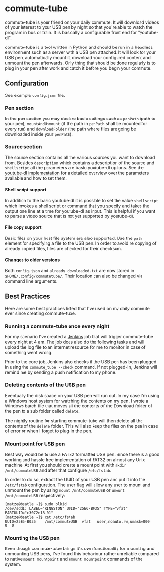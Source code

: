 commute-tube
============
commute-tube is your friend on your daily commute. It will download videos of your interest to your USB pen by night so that you're able to watch the program in bus or train. It is basically a configurable front end for "youtube-dl".

commute-tube is a tool written in Python and should be run in a headless environment such as a server with a USB pen attached. It will look for your USB pen, automatically mount it, download your configured content and unmount the pen afterwards. Only thing that should be done regularly is to plug in your pen after work and catch it before you begin your commute.


Configuration
-------------
See example `config.json` file.

### Pen section
In the pen section you may declare basic settings such as `penPath` (path to your pen), `mountAndUnmount` (if the path in `penPath` shall be mounted for every run) and `downloadFolder` (the path where files are going be downloaded inside your `penPath`).

### Source section
The source section contains all the various sources you want to download from.  Besides `description` which contains a description of the source and `shellscript` all the parameters are basic youtube-dl options. See the [youtube-dl implementation](https://github.com/rg3/youtube-dl/blob/master/youtube_dl/YoutubeDL.py) for a detailed overview over the parameters available and how to set them.

#### Shell script support
In addition to the basic youtube-dl it is possible to set the value `shellscript` which invokes a shell script or command that you specify and takes the output one line at a time for youtube-dl as input. This is helpful if you want to parse a video source that is not yet supported by youtube-dl.

#### File copy support
Basic files on your host file system are also supported. Use the `path` element for specifying a file to the USB pen. In order to avoid re copying of already copied files, files are checked for their checksum.

#### Changes to older versions
Both `config.json` and `already_downloaded.txt` are now stored in `$HOME/.config/commutetube/`. Their location can also be changed via command line arguments.

Best Practices
--------------
Here are some best practices listed that I've used on my daily commute ever since creating commute-tube.

### Running a commute-tube once every night ###
For my scenario I've created a [Jenkins](https://jenkins.io/) job that will trigger commute-tube every night at 4 am. The job does also do the following tasks and will upload the log file to an internet resource for me to monitor in case of something went wrong.

Prior to the core job, Jenkins also checks if the USB pen has been plugged in using the `commute_tube --check` command. If not plugged-in, Jenkins will remind me by sending a push notification to my phone.

### Deleting contents of the USB pen ###
Eventually the disk space on your USB pen will run out. In my case I'm using a Windows host system for watching the contents on my pen. I wrote a Windows batch file that moves all the contents of the Download folder of the pen to a sub folder called `delete`.

The nightly routine for starting commute-tube will then delete all the contents of the `delete` folder. This will also keep the files on the pen in case of error or when I forget to plug-in the pen.

### Mount point for USB pen ###
Best way would be to use a FAT32 formatted USB pen. Since there is a good working and hassle free implementation of FAT32 on almost any Unix machine. At first you should create a mount point with `mkdir /mnt/commuteUSB` and after that configure `/etc/fstab`.

In order to do so, extract the UUID of your USB pen and put it into the `/etc/fstab` configuration. The user flag will allow any user to mount and unmount the pen by using `mount /mnt/commuteUSB` or `umount /mnt/commuteUSB` respectively:

```shell
[matze@beatle ~]$ sudo blkid
/dev/sdd1: LABEL="KINGSTON" UUID="25E6-B035" TYPE="vfat" PARTUUID="c3072e18-01"
[matze@beatle ~]$ cat /etc/fstab
UUID=25E6-B035    /mnt/commuteUSB  vfat   user,noauto,rw,umask=000              0  0
```

### Mounting the USB pen ###
Even though commute-tube brings it's own functionality for mounting and unmounting USB pens, I've found this behaviour rather unreliable compared to native `mount mountpoint` and `umount mountpoint` commands of the system. 
